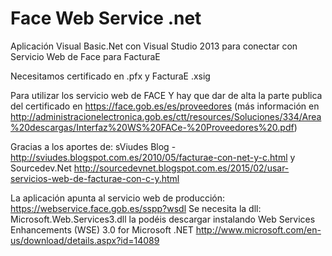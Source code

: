 # Face Web Service .net
Aplicación Visual Basic.Net con Visual Studio 2013 para conectar con Servicio Web de Face para FacturaE

Necesitamos certificado en .pfx y FacturaE .xsig

Para utilizar los servicio web de FACE Y hay que dar de alta la parte publica del certificado en https://face.gob.es/es/proveedores (más información en http://administracionelectronica.gob.es/ctt/resources/Soluciones/334/Area%20descargas/Interfaz%20WS%20FACe-%20Proveedores%20.pdf)

Gracias a los aportes de:
sViudes Blog -  http://sviudes.blogspot.com.es/2010/05/facturae-con-net-y-c.html 
y Sourcedev.Net http://sourcedevnet.blogspot.com.es/2015/02/usar-servicios-web-de-facturae-con-c-y.html

La aplicación apunta al servicio web de producción: https://webservice.face.gob.es/sspp?wsdl
Se necesita la dll: Microsoft.Web.Services3.dll la podéis descargar instalando Web Services Enhancements (WSE) 3.0 for Microsoft .NET http://www.microsoft.com/en-us/download/details.aspx?id=14089

